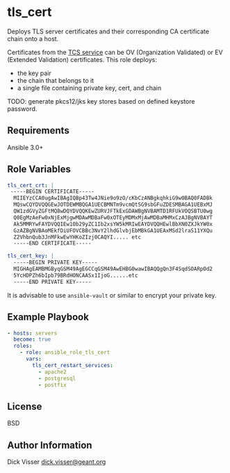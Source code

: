 tls_cert
=========

Deploys TLS server certificates and their corresponding CA certificate chain
onto a host.

Certificates from the [TCS service](https://security.geant.org/trusted-certificate-services/)
can be OV (Organization Validated) or EV (Extended Validation) certificates. This role deploys:

* the key pair
* the chain that belongs to it
* a single file containing private key, cert, and chain

TODO: generate pkcs12/jks key stores based on defined keystore password.


Requirements
------------

Ansible 3.0+

Role Variables
--------------


```yaml
tls_cert_crt: |
 -----BEGIN CERTIFICATE-----
  MIIEYzCCA0ugAwIBAgIQBp43Tw4JNie9o9zO/cKbCzANBgkqhkiG9w0BAQ0FADBk
  MQswCQYDVQQGEwJOTDEWMBQGA1UECBMNTm9vcmQtSG9sbGFuZDESMBAGA1UEBxMJ
  QW1zdGVyZGFtMQ8wDQYDVQQKEwZURVJFTkExGDAWBgNVBAMTD1RFUkVOQSBTU0wg
  Q0EgMzAeFw0xNjExMjgwMDAwMDBaFw0xOTEyMDMxMjAwMDBaMHMxCzAJBgNVBAYT
  Ak5MMRYwFAYDVQQIEw1Ob29yZC1Ib2xsYW5kMRIwEAYDVQQHEwlBbXN0ZXJkYW0x
  GzAZBgNVBAoMEkfDiUFOVCBBc3NvY2lhdGlvbjEbMBkGA1UEAxMSd2lraS11YXQu
  Z2VhbnQub3JnMFkwEwYHKoZIzj0CAQYI..... etc
  -----END CERTIFICATE-----

tls_cert_key: |
  -----BEGIN PRIVATE KEY-----
  MIGHAgEAMBMGByqGSM49AgEGCCqGSM49AwEHBG0wawIBAQQgQn3F4SqdSOARpOd2
  5YcHDPZh6bIpb79BRdHONCAASx1IjoG......etc
  -----END PRIVATE KEY-----
```

It is advisable to use `ansible-vault` or similar to encrypt your private key.


Example Playbook
----------------

```yaml
- hosts: servers
  become: true
  roles:
    - role: ansible_role_tls_cert
      vars:
        tls_cert_restart_services:
          - apache2
          - postgresql
          - postfix
```


License
-------

BSD

Author Information
------------------

Dick Visser <dick.visser@geant.org>
